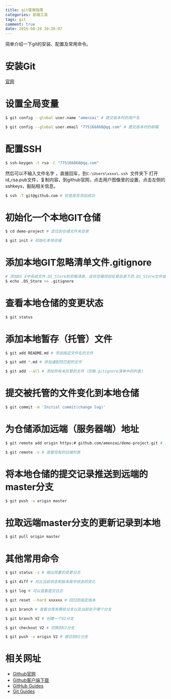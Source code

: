 ```yaml
---
title: git使用指南
categories: 前端工具
tags: git
comment: true
date: 2016-08-20 20:26:07
---
```


简单介绍一下git的安装、配置及常用命令。

<!-- more -->

# 安装Git
[官网](https://git-for-windows.github.io/)

# 设置全局变量
```bash
$ git config --global user.name "amenzai" # 提交版本时的用户名

$ git config --global user.email "775166868@qq.com" # 提交版本时的邮箱
```

# 配置SSH
```bash
$ ssh-keygen -t rsa -C "775166868@qq.com"
```
然后可以不输入文件名字 ，直接回车，到`C:\Users\xxxx\.ssh `文件夹下   打开id_rsa.pub文件，复制内容，到github官网，点击用户图像里的设置，点击左侧的  sshkeys，黏贴相关信息。

```bash
$ ssh -T git@github.com # 检查是否添加成功
```

# 初始化一个本地GIT仓储
```bash
$ cd demo-project # 定位到仓储文件夹目录

$ git init # 初始化本地仓储
```

# 添加本地GIT忽略清单文件.gitignore
```bash
# 添加OS X中系统文件.DS_Store到忽略清单，这将忽略项目任意目录下的.DS_Store文件或是文件夹
$ echo .DS_Store >> .gitignore 
```

# 查看本地仓储的变更状态
```bash
$ git status
```

# 添加本地暂存（托管）文件
```bash
$ git add README.md # 添加指定文件名的文件

$ git add *.md # 添加通配符匹配的文件

$ git add --all # 添加所有未托管的文件（忽略.gitignore清单中的列表）
```

# 提交被托管的文件变化到本地仓储
```bash
$ git commit -m 'Initial commit(change log)'
```

# 为仓储添加远端（服务器端）地址
```bash
$ git remote add origin https:# github.com/amenzai/demo-project.git # 添加一个远端地址并起了一个别名叫origin

$ git remote -v # 查看现有的远端列表
```

# 将本地仓储的提交记录推送到远端的master分支
```bash
$ git push -u origin master
```

# 拉取远端master分支的更新记录到本地
```bash
$ git pull origin master
```

# 其他常用命令
```bash
$ git status -s # 输出简要的变更日志

$ git diff # 对比当前状态和版本库中状态的变化

$ git log # 可以查看提交日志

$ git reset --hard xxxxxx # 回归到指定版本

$ git branch # 查看仓库有哪些分支以及当前处于哪个分支

$ git branch V2 # 创建一个V2分支

$ git checkout V2 # 切换到V2分支

$ git push -u origin V2 # 提交到V2分支
```

# 相关网址
- [Github官网](https://github.com/)
- [Github客户端下载](https://desktop.github.com/)
- [GitHub Guides](https://guides.github.com/)
- [Git Guides](http://www.bootcss.com/p/git-guide/)
